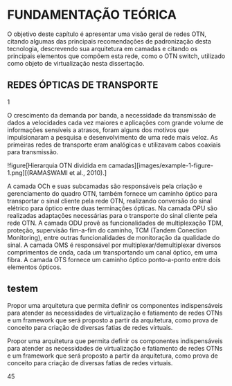 # FUNDAMENTAÇÃO TEÓRICA

O objetivo deste capítulo é apresentar uma visão geral de redes OTN, citando algumas das principais recomendações de padronização desta tecnologia, descrevendo sua arquitetura em camadas e citando os principais elementos que compõem esta rede, como o OTN switch, utilizado como objeto de virtualização nesta dissertação.

## REDES ÓPTICAS DE TRANSPORTE

<span class="pageNumber">1</span>

O crescimento da demanda por banda, a necessidade da transmissão de dados a velocidades cada vez maiores e aplicações com grande volume de informações sensíveis a atrasos, foram alguns dos motivos que impulsionaram a pesquisa e desenvolvimento de uma rede mais veloz. As primeiras redes de transporte eram analógicas e utilizavam cabos coaxiais para transmissão.

!figure[Hierarquia OTN dividida em camadas][images/example-1-figure-1.png][(RAMASWAMI et al., 2010).]

A camada OCh e suas subcamadas são responsáveis pela criação e gerenciamento do quadro OTN, também fornece um caminho óptico para transportar o sinal cliente pela rede OTN, realizando conversão do sinal elétrico para óptico entre duas terminações ópticas. Na camada OPU são realizadas adaptações necessárias para o transporte do sinal cliente pela rede OTN. A camada ODU provê as funcionalidades de multiplexação TDM, proteção, supervisão fim-a-fim do caminho, TCM (Tandem Conection Monitoring), entre outras funcionalidades de monitoração da qualidade do sinal. A camada OMS é responsável por multiplexar/demultiplexar diversos comprimentos de onda, cada um transportando um canal óptico, em uma fibra. A camada OTS fornece um caminho óptico ponto-a-ponto entre dois elementos ópticos.

## testem

Propor uma arquitetura que permita definir os componentes indispensáveis para atender as necessidades de virtualização e fatiamento de redes OTNs e um framework que será proposto a partir da arquitetura, como prova de conceito para criação de diversas fatias de redes virtuais.

Propor uma arquitetura que permita definir os componentes indispensáveis para atender as necessidades de virtualização e fatiamento de redes OTNs e um framework que será proposto a partir da arquitetura, como prova de conceito para criação de diversas fatias de redes virtuais.

<span class="pageNumber">45</span>
